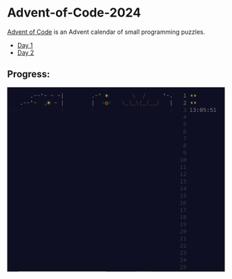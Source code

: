 # Advent-of-Code-2024

[Advent of Code](https://adventofcode.com/) is an Advent calendar of small programming puzzles.

- [Day 1](Day%201)
- [Day 2](Day%202)

## Progress:
![Progress Image](Images/progress.png)